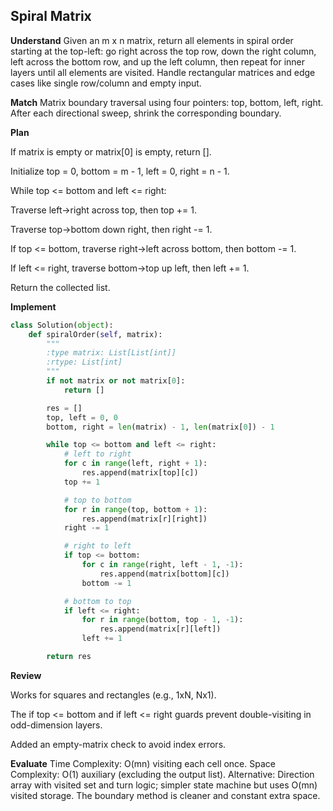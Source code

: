 ## Spiral Matrix
**Understand**
Given an m x n matrix, return all elements in spiral order starting at the top-left: go right across the top row, down the right column, left across the bottom row, and up the left column, then repeat for inner layers until all elements are visited. Handle rectangular matrices and edge cases like single row/column and empty input.

**Match**
Matrix boundary traversal using four pointers: top, bottom, left, right. After each directional sweep, shrink the corresponding boundary.

**Plan**

If matrix is empty or matrix[0] is empty, return [].

Initialize top = 0, bottom = m - 1, left = 0, right = n - 1.

While top <= bottom and left <= right:

Traverse left→right across top, then top += 1.

Traverse top→bottom down right, then right -= 1.

If top <= bottom, traverse right→left across bottom, then bottom -= 1.

If left <= right, traverse bottom→top up left, then left += 1.

Return the collected list.

**Implement**
```py
class Solution(object):
    def spiralOrder(self, matrix):
        """
        :type matrix: List[List[int]]
        :rtype: List[int]
        """
        if not matrix or not matrix[0]:
            return []

        res = []
        top, left = 0, 0
        bottom, right = len(matrix) - 1, len(matrix[0]) - 1

        while top <= bottom and left <= right:
            # left to right
            for c in range(left, right + 1):
                res.append(matrix[top][c])
            top += 1

            # top to bottom
            for r in range(top, bottom + 1):
                res.append(matrix[r][right])
            right -= 1

            # right to left
            if top <= bottom:
                for c in range(right, left - 1, -1):
                    res.append(matrix[bottom][c])
                bottom -= 1

            # bottom to top
            if left <= right:
                for r in range(bottom, top - 1, -1):
                    res.append(matrix[r][left])
                left += 1

        return res
```

**Review**

Works for squares and rectangles (e.g., 1xN, Nx1).

The if top <= bottom and if left <= right guards prevent double-visiting in odd-dimension layers.

Added an empty-matrix check to avoid index errors.

**Evaluate**
Time Complexity: O(mn) visiting each cell once.
Space Complexity: O(1) auxiliary (excluding the output list).
Alternative: Direction array with visited set and turn logic; simpler state machine but uses O(mn) visited storage. The boundary method is cleaner and constant extra space.